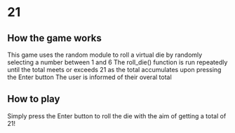 # 21

## How the game works
This game uses the random module to roll a virtual die by randomly selecting a number between 1 and 6
The roll_die() function is run repeatedly until the total meets or exceeds 21 as the total accumulates upon pressing the Enter button
The user is informed of their overal total


## How to play
Simply press the Enter button to roll the die with the aim of getting a total of 21!
